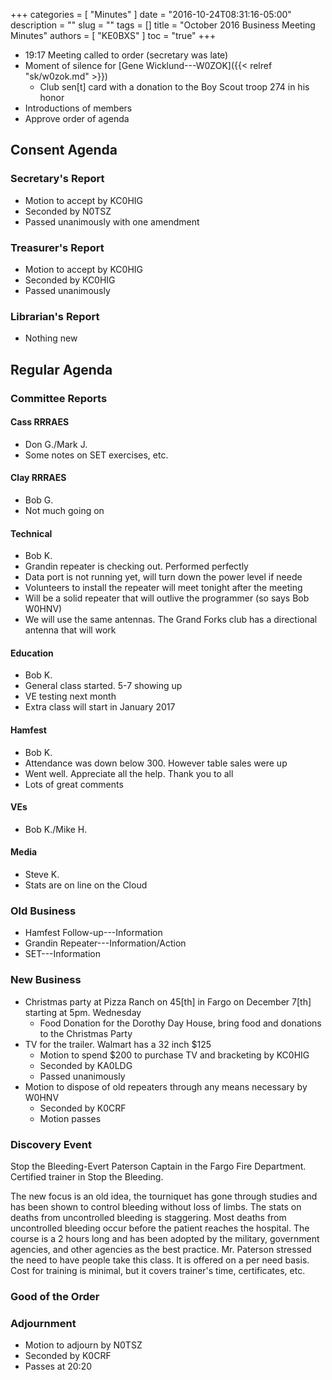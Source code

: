 +++
categories = [ "Minutes" ]
date = "2016-10-24T08:31:16-05:00"
description = ""
slug = ""
tags = []
title = "October 2016 Business Meeting Minutes"
authors = [ "KE0BXS" ]
toc = "true"
+++
* 19:17 Meeting called to order (secretary was late)
* Moment of silence for [Gene Wicklund---W0ZOK]({{< relref "sk/w0zok.md" >}})
    * Club sen[t] card with a donation to the Boy Scout troop 274 in his honor
* Introductions of members 
* Approve order of agenda
<!--more-->
## Consent Agenda

### Secretary's Report
* Motion to accept by KC0HIG
* Seconded by N0TSZ
* Passed unanimously with one amendment

### Treasurer's Report
* Motion to accept by KC0HIG
* Seconded by KC0HIG
* Passed unanimously

###  Librarian's Report
* Nothing new

## Regular Agenda

### Committee Reports

#### Cass RRRAES
* Don G./Mark J.
* Some notes on SET exercises, etc.

#### Clay RRRAES
* Bob G.
* Not much going on

#### Technical
* Bob K.
* Grandin repeater is checking out. Performed perfectly
* Data port is not running yet, will turn down the power
level if neede
* Volunteers to install the repeater will meet tonight after the meeting
* Will be a solid repeater that will outlive the programmer (so says Bob W0HNV)
* We will use the same antennas. The Grand Forks club has a directional antenna that will work

#### Education
* Bob K.
* General class started.  5-7 showing up
* VE testing next month
* Extra class will start in January 2017

#### Hamfest
* Bob K.
* Attendance was down below 300. However table sales were up
* Went well. Appreciate all the help.  Thank you to all
* Lots of great comments

#### VEs
* Bob K./Mike H.

#### Media
* Steve K.
* Stats are on line on the Cloud

### Old Business
* Hamfest Follow-up---Information 
* Grandin Repeater---Information/Action 
* SET---Information 

### New Business
* Christmas party at Pizza Ranch on 45[th] in Fargo on December 7[th] starting at 5pm.  Wednesday
    * Food Donation for the Dorothy Day House, bring food and donations to the Christmas Party 
* TV for the trailer.  Walmart has a 32 inch $125
    * Motion to spend $200 to purchase TV and bracketing by KC0HIG
    * Seconded by KA0LDG
    * Passed unanimously
* Motion to dispose of old repeaters through any means necessary by W0HNV
    * Seconded by K0CRF
    * Motion passes

### Discovery Event
Stop the Bleeding-Evert Paterson Captain in the Fargo Fire Department.
Certified trainer in Stop the Bleeding.

The new focus is an old idea, the tourniquet has gone through studies and has
been shown to control bleeding without loss of limbs.  The stats on deaths
from uncontrolled bleeding is staggering.  Most deaths from uncontrolled
bleeding occur before the patient reaches the hospital.  The course is a 2
hours long and has been adopted by the military, government agencies, and
other agencies as the best practice.  Mr. Paterson stressed the need to have
people take this class.  It is offered on a per need basis. Cost for training
is minimal, but it covers trainer's time, certificates, etc.    

### Good of the Order

### Adjournment
* Motion to adjourn by N0TSZ
* Seconded by K0CRF
* Passes at 20:20
